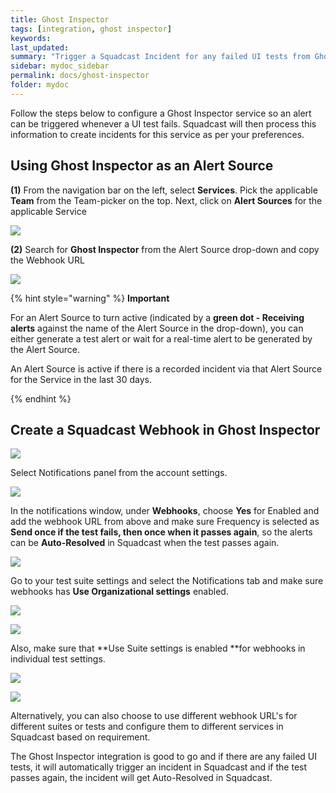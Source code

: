 ```yaml
---
title: Ghost Inspector
tags: [integration, ghost inspector]
keywords: 
last_updated: 
summary: "Trigger a Squadcast Incident for any failed UI tests from Ghost Inspector"
sidebar: mydoc_sidebar
permalink: docs/ghost-inspector
folder: mydoc
---
```


Follow the steps below to configure a Ghost Inspector service so an alert can be triggered whenever a UI test fails. Squadcast will then process this information to create incidents for this service as per your preferences.

## Using Ghost Inspector as an Alert Source

**(1)** From the navigation bar on the left, select **Services**. Pick the applicable **Team** from the Team-picker on the top. Next, click on **Alert Sources** for the applicable Service

![](../../.gitbook/assets/alert\_source\_1.png)

**(2)** Search for **Ghost Inspector** from the Alert Source drop-down and copy the Webhook URL

![](../../.gitbook/assets/ghost\_1.png)

{% hint style="warning" %} 
<b>Important</b>
<p>For an Alert Source to turn active (indicated by a <b>green dot - Receiving alerts</b> against the name of the Alert Source in the drop-down), you can either generate a test alert or wait for a real-time alert to be generated by the Alert Source.</p>
<p>An Alert Source is active if there is a recorded incident via that Alert Source for the Service in the last 30 days.</p>
{% endhint %}

## Create a Squadcast Webhook in Ghost Inspector

![](../../.gitbook/assets/ghost\_2.png)

Select Notifications panel from the account settings.

![](../../.gitbook/assets/ghost\_3.png)

In the notifications window, under **Webhooks**, choose **Yes** for Enabled and add the webhook URL from above and make sure Frequency is selected as **Send once if the test fails, then once when it passes again**, so the alerts can be **Auto-Resolved** in Squadcast when the test passes again.

![](../../.gitbook/assets/ghost\_4.png)

Go to your test suite settings and select the Notifications tab and make sure webhooks has **Use Organizational settings** enabled.

![](../../.gitbook/assets/ghost\_5.png)

![](../../.gitbook/assets/ghost\_6.png)

Also, make sure that **Use Suite settings is enabled **for webhooks in individual test settings.

![](../../.gitbook/assets/ghost\_7.png)

![](../../.gitbook/assets/ghost\_8.png)

Alternatively, you can also choose to use different webhook URL's for different suites or tests and configure them to different services in Squadcast based on requirement.

The Ghost Inspector integration is good to go and if there are any failed UI tests, it will automatically trigger an incident in Squadcast and if the test passes again, the incident will get Auto-Resolved in Squadcast.